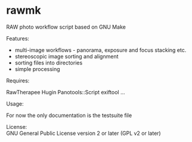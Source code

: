 rawmk
=====

RAW photo workflow script based on GNU Make

Features:

- multi-image workflows - panorama, exposure and focus stacking etc.
- stereoscopic image sorting and alignment
- sorting files into directories
- simple processing 


Requires:

RawTherapee
Hugin
Panotools::Script
exiftool
...


Usage:

For now the only documentation is the testsuite file

License:        
GNU General Public License version 2 or later (GPL v2 or later)